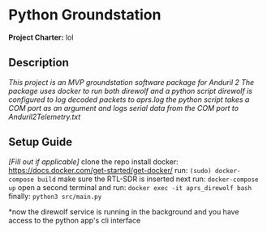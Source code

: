 # Python Groundstation
**Project Charter:** lol

## Description
*This project is an MVP groundstation software package for Anduril 2*
*The package uses docker to run both direwolf and a python script*
*direwolf is configured to log decoded packets to aprs.log*
*the python script takes a COM port as an argument and logs serial data from the COM port to Anduril2Telemetry.txt*

## Setup Guide
*[Fill out if applicable]*
clone the repo
install docker: https://docs.docker.com/get-started/get-docker/
run: `(sudo) docker-compose build`
make sure the RTL-SDR is inserted
next run: `docker-compose up`
open a second terminal and run: ` docker exec -it aprs_direwolf bash `
finally: `python3 src/main.py`

*now the direwolf service is running in the background and you have access to the python app's cli interface